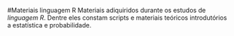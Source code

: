 #Materiais linguagem R 
Materiais adiquiridos durante os estudos de *linguagem R*. 
Dentre eles constam scripts e materiais teóricos introdutórios a estatística e probabilidade. 
